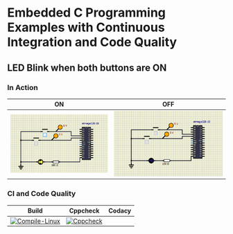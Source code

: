 # Embedded C Programming Examples with Continuous Integration and Code Quality

## LED Blink when both buttons are ON 
### In Action

|ON|OFF|
|:--:|:--:|
|![ON](simulation/ON.png)|![OFF](simulation/OFF.png)|

### CI and Code Quality

|Build|Cppcheck|Codacy|
|:--:|:--:|:--:|
|[![Compile-Linux](https://github.com/ShodaPratheepKumarReddy/EmbeddedC_255967/actions/workflows/Compile.yml/badge.svg)](https://github.com/ShodaPratheepKumarReddy/EmbeddedC_255967/actions/workflows/Compile.yml)|[![Cppcheck](https://github.com/ShodaPratheepKumarReddy/EmbeddedC_255967/actions/workflows/CodeQulaity.yml/badge.svg)](https://github.com/ShodaPratheepKumarReddy/EmbeddedC_255967/actions/workflows/CodeQulaity.yml)| |
